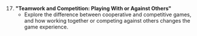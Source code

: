 17. **"Teamwork and Competition: Playing With or Against Others"**
    - Explore the difference between cooperative and competitive games, and how working together or competing against others changes the game experience.